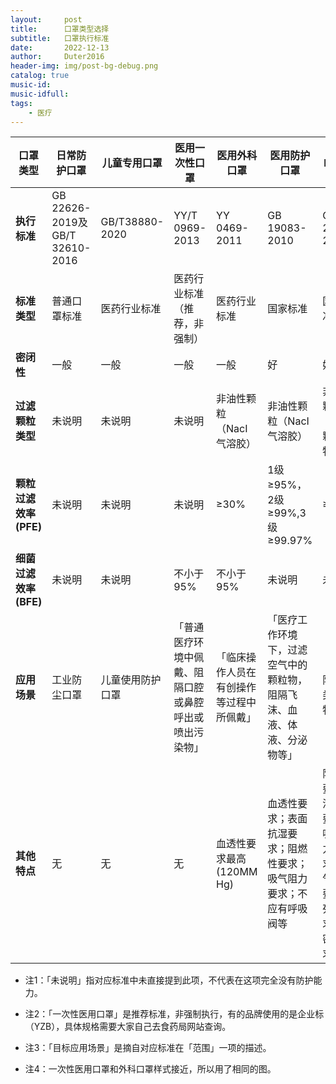 ```yaml
---
layout:     post
title:      口罩类型选择
subtitle:   口罩执行标准
date:       2022-12-13
author:     Duter2016
header-img: img/post-bg-debug.png
catalog: true
music-id: 
music-idfull: 
tags:
    - 医疗
---
```




口罩类型|日常防护口罩|儿童专用口罩|医用一次性口罩|医用外科口罩|医用防护口罩|常见N95级口罩
-|-|-|-|-|-|-
**执行标准**|GB 22626-2019及GB/T 32610-2016 |GB/T38880-2020|YY/T 0969-2013|YY 0469-2011|GB 19083-2010|GB 2626-2006
**标准类型**|普通口罩标准|医药行业标准|医药行业标准（推荐，非强制）|医药行业标准|国家标准|国家标准
**密闭性**|一般|一般|一般|一般|好|好
**过滤颗粒类型**|未说明|未说明|未说明|非油性颗粒（NacI气溶胶）|非油性颗粒（NacI气溶胶）|非油性颗粒（NaCI颗粒物）
**颗粒过滤效率(PFE)**|未说明|未说明|未说明|≥30%|1级≥95%，2级≥99%,3级≥99.97%|≥95%
**细菌过滤效率(BFE)**|未说明|未说明|不小于95%|不小于95%|未说明|未说明
**应用场景**|工业防尘口罩|儿童使用防护口罩|「普通医疗环境中佩戴、阻隔口腔或鼻腔呼出或喷出污染物」|「临床操作人员在有创操作等过程中所佩戴」|「医疗工作环境下，过滤空气中的颗粒物，阻隔飞沫、血液、体液、分泌物等」|「用于防护各类颗粒物」
**其他特点**|无|无|无|血透性要求最高(120MM Hg)|血透性要求；表面抗湿要求；阻燃性要求；吸气阻力要求；不应有呼吸阀等|阻燃性要求；泄漏率要求；吸气阻力要求；呼气阻力要求；死腔要求；气密性要求等



* 注1：「未说明」指对应标准中未直接提到此项，不代表在这项完全没有防护能力。

* 注2：「一次性医用口罩」是推荐标准，非强制执行，有的品牌使用的是企业标（YZB），具体规格需要大家自己去食药局网站查询。

* 注3：「目标应用场景」是摘自对应标准在「范围」一项的描述。
* 注4：一次性医用口罩和外科口罩样式接近，所以用了相同的图。





